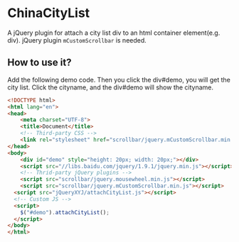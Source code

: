 # ChinaCityList
A jQuery plugin for attach a city list div to an html container element(e.g. div).
jQuery plugin `mCustomScrollbar` is needed.

## How to use it?
Add the following demo code. Then you click the div#demo, you will get the city list. Click the cityname, and the div#demo will show the cityname.
```html
<!DOCTYPE html>
<html lang="en">
<head>
	<meta charset="UTF-8">
	<title>Document</title>
	<!-- Third-party CSS -->
	<link rel="stylesheet" href="scrollbar/jquery.mCustomScrollbar.min.css">
</head>
<body>
	<div id="demo" style="height: 20px; width: 20px;"></div>
	<script src="//libs.baidu.com/jquery/1.9.1/jquery.min.js"></script>
	<!-- Thrid-party jQuery plugins -->
	<script src="scrollbar/jquery.mousewheel.min.js"></script>
	<script src="scrollbar/jquery.mCustomScrollbar.min.js"></script>
  <script src="jQueryXYJ/attachCityList.js"></script>
  <!-- Custom JS -->
  <script>
    $("#demo").attachCityList();
  </script>
</body>
</html>
```
